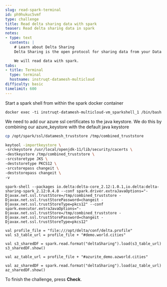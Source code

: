 ```yaml
---
slug: read-spark-terminal
id: ph9hukuc5vmf
type: challenge
title: Read delta sharing data with spark
teaser: Read delta sharing data in spark
notes:
- type: text
  contents: |
    # Learn about Delta Sharing
    Delta Sharing is the open protocol for sharing data from your Data Mesh!

    We will read data with spark.
tabs:
- title: Terminal
  type: terminal
  hostname: instruqt-datamesh-multicloud
difficulty: basic
timelimit: 600
---
```


Start a spark shell from within the spark docker container

```
docker exec -ti instruqt-datamesh-multicloud-vm_sparkshell_1 /bin/bash
```

We need to add our azure ssl certificates to the java keystore. We do this by combining our azure_keystore with the default java keystore

```bash
cp /opt/spark/ssl/datamesh_truststore /tmp/combined_truststore
```

```bash
keytool -importkeystore \
-srckeystore /usr/local/openjdk-11/lib/security/cacerts \
-destkeystore /tmp/combined_truststore \
-srcstoretype JKS \
-deststoretype PKCS12 \
-srcstorepass changeit \
-deststorepass changeit \
-v
```

```
spark-shell --packages io.delta:delta-core_2.12:1.0.1,io.delta:delta-sharing-spark_2.12:0.4.0 --conf spark.driver.extraJavaOptions="-Djavax.net.ssl.trustStore=/tmp/combined_truststore -Djavax.net.ssl.trustStorePassword=changeit -Djavax.net.ssl.trustStoreType=pkcs12" --conf spark.executor.extraJavaOptions="-Djavax.net.ssl.trustStore=/tmp/combined_truststore -Djavax.net.ssl.trustStorePassword=changeit -Djavax.net.ssl.trustStoreType=pkcs12"
```

```
val profile_file = "file:///opt/delta/conf/delta.profile"
val s3_table_url = profile_file + "#demo.world.cities"

val s3_sharedDF = spark.read.format("deltaSharing").load(s3_table_url)
s3_sharedDF.show()

val az_table_url = profile_file + "#azurite_demo.azworld.cities"

val az_sharedDF = spark.read.format("deltaSharing").load(az_table_url)
az_sharedDF.show()
```

To finish the challenge, press **Check**.
